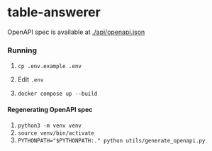 # table-answerer 

OpenAPI spec is available at [./api/openapi.json](https://petstore.swagger.io/?url=https://raw.githubusercontent.com/k0marov/table-answerer/refs/heads/main/api/openapi.json)

### Running

1. `cp .env.example .env`

2. Edit `.env` 

3. `docker compose up --build`

#### Regenerating OpenAPI spec

1. `python3 -m venv venv`
2. `source venv/bin/activate`
3. `PYTHONPATH="$PYTHONPATH:." python utils/generate_openapi.py`
